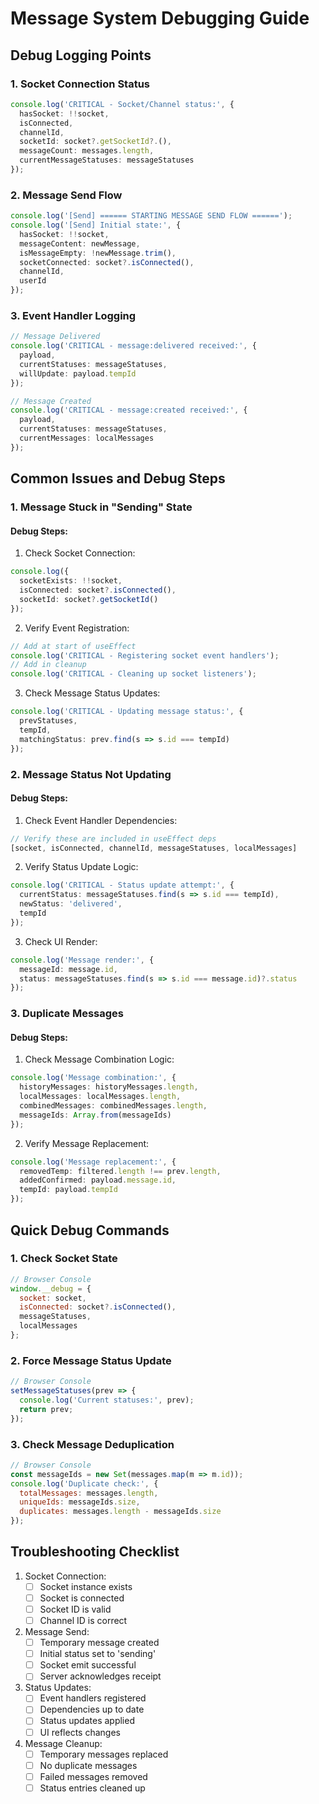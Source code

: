 # Message System Debugging Guide

## Debug Logging Points

### 1. Socket Connection Status
```typescript
console.log('CRITICAL - Socket/Channel status:', {
  hasSocket: !!socket,
  isConnected,
  channelId,
  socketId: socket?.getSocketId?.(),
  messageCount: messages.length,
  currentMessageStatuses: messageStatuses
});
```

### 2. Message Send Flow
```typescript
console.log('[Send] ====== STARTING MESSAGE SEND FLOW ======');
console.log('[Send] Initial state:', {
  hasSocket: !!socket,
  messageContent: newMessage,
  isMessageEmpty: !newMessage.trim(),
  socketConnected: socket?.isConnected(),
  channelId,
  userId
});
```

### 3. Event Handler Logging
```typescript
// Message Delivered
console.log('CRITICAL - message:delivered received:', {
  payload,
  currentStatuses: messageStatuses,
  willUpdate: payload.tempId
});

// Message Created
console.log('CRITICAL - message:created received:', {
  payload,
  currentStatuses: messageStatuses,
  currentMessages: localMessages
});
```

## Common Issues and Debug Steps

### 1. Message Stuck in "Sending" State

#### Debug Steps:
1. Check Socket Connection:
```typescript
console.log({
  socketExists: !!socket,
  isConnected: socket?.isConnected(),
  socketId: socket?.getSocketId()
});
```

2. Verify Event Registration:
```typescript
// Add at start of useEffect
console.log('CRITICAL - Registering socket event handlers');
// Add in cleanup
console.log('CRITICAL - Cleaning up socket listeners');
```

3. Check Message Status Updates:
```typescript
console.log('CRITICAL - Updating message status:', {
  prevStatuses,
  tempId,
  matchingStatus: prev.find(s => s.id === tempId)
});
```

### 2. Message Status Not Updating

#### Debug Steps:
1. Check Event Handler Dependencies:
```typescript
// Verify these are included in useEffect deps
[socket, isConnected, channelId, messageStatuses, localMessages]
```

2. Verify Status Update Logic:
```typescript
console.log('CRITICAL - Status update attempt:', {
  currentStatus: messageStatuses.find(s => s.id === tempId),
  newStatus: 'delivered',
  tempId
});
```

3. Check UI Render:
```typescript
console.log('Message render:', {
  messageId: message.id,
  status: messageStatuses.find(s => s.id === message.id)?.status
});
```

### 3. Duplicate Messages

#### Debug Steps:
1. Check Message Combination Logic:
```typescript
console.log('Message combination:', {
  historyMessages: historyMessages.length,
  localMessages: localMessages.length,
  combinedMessages: combinedMessages.length,
  messageIds: Array.from(messageIds)
});
```

2. Verify Message Replacement:
```typescript
console.log('Message replacement:', {
  removedTemp: filtered.length !== prev.length,
  addedConfirmed: payload.message.id,
  tempId: payload.tempId
});
```

## Quick Debug Commands

### 1. Check Socket State
```javascript
// Browser Console
window.__debug = {
  socket: socket,
  isConnected: socket?.isConnected(),
  messageStatuses,
  localMessages
};
```

### 2. Force Message Status Update
```javascript
// Browser Console
setMessageStatuses(prev => {
  console.log('Current statuses:', prev);
  return prev;
});
```

### 3. Check Message Deduplication
```javascript
// Browser Console
const messageIds = new Set(messages.map(m => m.id));
console.log('Duplicate check:', {
  totalMessages: messages.length,
  uniqueIds: messageIds.size,
  duplicates: messages.length - messageIds.size
});
```

## Troubleshooting Checklist

1. Socket Connection:
   - [ ] Socket instance exists
   - [ ] Socket is connected
   - [ ] Socket ID is valid
   - [ ] Channel ID is correct

2. Message Send:
   - [ ] Temporary message created
   - [ ] Initial status set to 'sending'
   - [ ] Socket emit successful
   - [ ] Server acknowledges receipt

3. Status Updates:
   - [ ] Event handlers registered
   - [ ] Dependencies up to date
   - [ ] Status updates applied
   - [ ] UI reflects changes

4. Message Cleanup:
   - [ ] Temporary messages replaced
   - [ ] No duplicate messages
   - [ ] Failed messages removed
   - [ ] Status entries cleaned up 